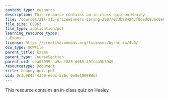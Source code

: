 ```yaml
---
content_type: resource
description: This resource contains an in-class quiz on Healey.
file: /courses/21l-315-prizewinners-spring-2007/0c3b984243f0eedc836c0e9e10098dd7_heaney_quiz.pdf
file_size: 80963
file_type: application/pdf
learning_resource_types:
- Exams
license: https://creativecommons.org/licenses/by-nc-sa/4.0/
ocw_type: OCWFile
parent_title: Exams
parent_type: CourseSection
parent_uid: eea05059-aa9a-f888-dd65-49fcaa5b5949
resourcetype: Document
title: heaney_quiz.pdf
uid: 0c3b9842-43f0-eedc-836c-0e9e10098dd7
---
```

This resource contains an in-class quiz on Healey.